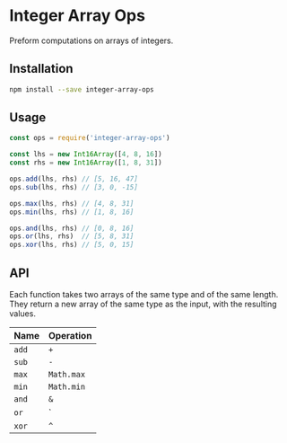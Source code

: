 # Integer Array Ops

Preform computations on arrays of integers.

## Installation

```sh
npm install --save integer-array-ops
```

## Usage

```js
const ops = require('integer-array-ops')

const lhs = new Int16Array([4, 8, 16])
const rhs = new Int16Array([1, 8, 31])

ops.add(lhs, rhs) // [5, 16, 47]
ops.sub(lhs, rhs) // [3, 0, -15]

ops.max(lhs, rhs) // [4, 8, 31]
ops.min(lhs, rhs) // [1, 8, 16]

ops.and(lhs, rhs) // [0, 8, 16]
ops.or(lhs, rhs)  // [5, 8, 31]
ops.xor(lhs, rhs) // [5, 0, 15]
```

## API

Each function takes two arrays of the same type and of the same length. They
return a new array of the same type as the input, with the resulting values.

Name | Operation
-----|-----
`add` | `+`
`sub` | `-`
`max` | `Math.max`
`min` | `Math.min`
`and` | `&`
`or` | `|`
`xor` | `^`
